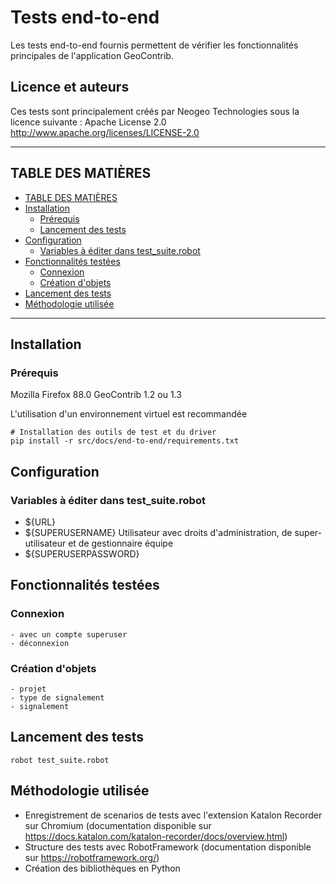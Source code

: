 # Tests end-to-end

Les tests end-to-end fournis permettent de vérifier les fonctionnalités principales de l'application GeoContrib.


## Licence et auteurs

Ces tests sont principalement créés par Neogeo Technologies sous la licence suivante :
Apache License 2.0
http://www.apache.org/licenses/LICENSE-2.0


---


## TABLE DES MATIÈRES
 - [TABLE DES MATIÈRES](#TABLE-DES-MATIÈRES)
 - [Installation](#Installation)
   - [Prérequis](#Prérequis)
   - [Lancement des tests](#Lancement-des-tests)
 - [Configuration](#Configuration)
   - [Variables à éditer dans test_suite.robot](#Variables-à-éditer-dans-test_suite.robot)
- [Fonctionnalités testées](#Fonctionnalités-testées)
    - [Connexion](#Connexion)
    - [Création d'objets](#Création-d'objets)
- [Lancement des tests](#Lancement-des-tests)
- [Méthodologie utilisée](#Méthodologie-utilisée)


---


## Installation

### Prérequis

Mozilla Firefox 88.0
GeoContrib 1.2 ou 1.3

L'utilisation d'un environnement virtuel est recommandée

```shell
# Installation des outils de test et du driver
pip install -r src/docs/end-to-end/requirements.txt
```

## Configuration

### Variables à éditer dans test_suite.robot

- ${URL}
- ${SUPERUSERNAME}  Utilisateur avec droits d'administration, de super-utilisateur et de gestionnaire équipe
- ${SUPERUSERPASSWORD} 


## Fonctionnalités testées

### Connexion

    - avec un compte superuser
    - déconnexion

### Création d'objets

    - projet
    - type de signalement
    - signalement


## Lancement des tests

```shell
robot test_suite.robot
```


## Méthodologie utilisée

- Enregistrement de scenarios de tests avec l'extension Katalon Recorder sur Chromium (documentation disponible sur https://docs.katalon.com/katalon-recorder/docs/overview.html)
- Structure des tests avec RobotFramework (documentation disponible sur https://robotframework.org/)
- Création des bibliothèques en Python
